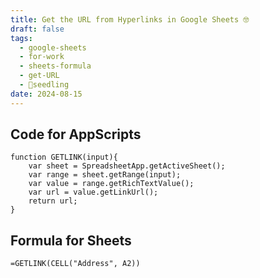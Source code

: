 ```yaml
---
title: Get the URL from Hyperlinks in Google Sheets 🤓
draft: false
tags:
  - google-sheets
  - for-work
  - sheets-formula
  - get-URL
  - 🌱seedling
date: 2024-08-15
---
```

## Code for AppScripts

```
function GETLINK(input){
	var sheet = SpreadsheetApp.getActiveSheet();
	var range = sheet.getRange(input);
	var value = range.getRichTextValue();
	var url = value.getLinkUrl();
	return url;
}
```

## Formula for Sheets

```
=GETLINK(CELL("Address", A2))
```
